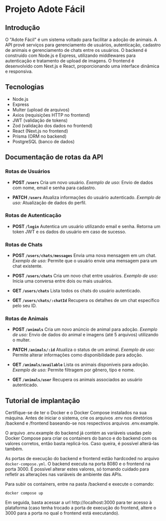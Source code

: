 # Projeto Adote Fácil

## Introdução

O "Adote Fácil" é um sistema voltado para facilitar a adoção de animais. A API provê serviços para gerenciamento de usuários, autenticação, cadastro de animais e gerenciamento de chats entre os usuários. O backend é construído com Node.js e Express, utilizando middlewares para autenticação e tratamento de upload de imagens. O frontend é desenvolvido com Next.js e React, proporcionando uma interface dinâmica e responsiva.

## Tecnologias

- Node.js
- Express
- Multer (upload de arquivos)
- Axios (requisições HTTP no frontend)
- JWT (validação de tokens)
- Zod (validação dos dados no frontend)
- React (Next.js no frontend)
- Prisma (ORM no backend)
- PostgreSQL (banco de dados)

## Documentação de rotas da API

### Rotas de Usuários

- **POST `/users`**
  Cria um novo usuário.
  _Exemplo de uso:_ Envio de dados com nome, email e senha para cadastro.

- **PATCH `/users`**
  Atualiza informações do usuário autenticado.
  _Exemplo de uso:_ Atualização de dados do perfil.

### Rotas de Autenticação

- **POST `/login`**
  Autentica um usuário utilizando email e senha. Retorna um token JWT e os dados do usuário em caso de sucesso.

### Rotas de Chats

- **POST `/users/chats/messages`**
  Envia uma nova mensagem em um chat.
  _Exemplo de uso:_ Permite que o usuário envie uma mensagem para um chat existente.

- **POST `/users/chats`**
  Cria um novo chat entre usuários.
  _Exemplo de uso:_ Inicia uma conversa entre dois ou mais usuários.

- **GET `/users/chats`**
  Lista todos os chats do usuário autenticado.

- **GET `/users/chats/:chatId`**
  Recupera os detalhes de um chat específico pelo seu ID.

### Rotas de Animais

- **POST `/animals`**
  Cria um novo anúncio de animal para adoção.
  _Exemplo de uso:_ Envio de dados do animal e imagens (até 5 arquivos) utilizando o multer.

- **PATCH `/animals/:id`**
  Atualiza o status de um animal.
  _Exemplo de uso:_ Permite alterar informações como disponibilidade para adoção.

- **GET `/animals/available`**
  Lista os animais disponíveis para adoção.
  _Exemplo de uso:_ Permite filtragem por gênero, tipo e nome.

- **GET `/animals/user`**
  Recupera os animais associados ao usuário autenticado.

## Tutorial de implantação

Certifique-se de ter o Docker e o Docker Compose instalados na sua máquina. Antes de iniciar o sistema, crie os arquivos .env nos diretórios /backend e /frontend baseando-se nos respectivos arquivos .env.example.

O arquivo .env.example do backend já contém as variáveis usadas pelo Docker Compose para criar os containers do banco e do backend com os valores corretos, então basta replicá-los. Caso queira, é possível alterá-las também.

As portas de execução do backend e frontend estão hardcoded no arquivo `docker-compose.yml`. O backend executa na porta 8080 e o frontend na porta 3000. É possível alterar estes valores, só tomando cuidado para refletir as alterações nas variáveis de ambiente das APIs.

Para subir os containers, entre na pasta /backend e execute o comando:
```shell
docker compose up
```

Em seguida, basta acessar a url http://localhost:3000 para ter acesso à plataforma (caso tenha trocado a porta de execução do frontend, altere o 3000 para a porta no qual o frontend está executando).